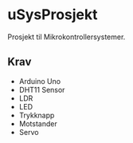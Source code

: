 # uSysProsjekt
Prosjekt til Mikrokontrollersystemer.
## Krav
- Arduino Uno
- DHT11 Sensor
- LDR
- LED
- Trykknapp
- Motstander
- Servo

